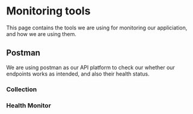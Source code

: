 # Monitoring tools

This page contains the tools we are using for monitoring our appliciation,
and how we are using them.

## Postman

We are using postman as our API platform to check our whether our endpoints works as intended,
and also their health status.

### Collection

### Health Monitor
